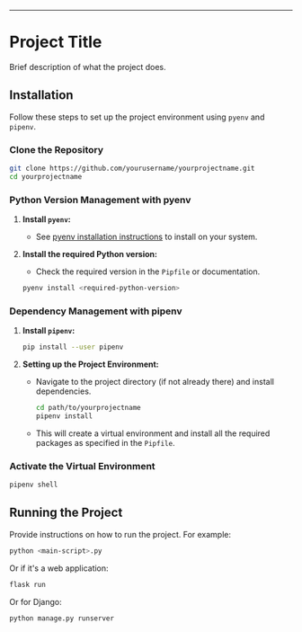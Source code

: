
---

# Project Title

Brief description of what the project does.

## Installation

Follow these steps to set up the project environment using `pyenv` and `pipenv`.

### Clone the Repository

```bash
git clone https://github.com/yourusername/yourprojectname.git
cd yourprojectname
```

### Python Version Management with pyenv

1. **Install `pyenv`:**
   
   - See [pyenv installation instructions](https://github.com/pyenv/pyenv#installation) to install on your system.

2. **Install the required Python version:**

   - Check the required version in the `Pipfile` or documentation.
   ```bash
   pyenv install <required-python-version>
   ```

### Dependency Management with pipenv

1. **Install `pipenv`:**

   ```bash
   pip install --user pipenv
   ```

2. **Setting up the Project Environment:**

   - Navigate to the project directory (if not already there) and install dependencies.
     ```bash
     cd path/to/yourprojectname
     pipenv install
     ```

   - This will create a virtual environment and install all the required packages as specified in the `Pipfile`.

### Activate the Virtual Environment

```bash
pipenv shell
```

## Running the Project

Provide instructions on how to run the project. For example:

```bash
python <main-script>.py
```

Or if it's a web application:

```bash
flask run
```

Or for Django:

```bash
python manage.py runserver
```